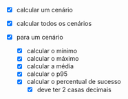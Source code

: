 - [x] calcular um cenário
- [x] calcular todos os cenários

- [x] para um cenário
  - [x] calcular o mínimo
  - [x] calcular o máximo
  - [x] calcular a média
  - [x] calcular o p95
  - [x] calcular o percentual de sucesso
    - [x] deve ter 2 casas decimais
